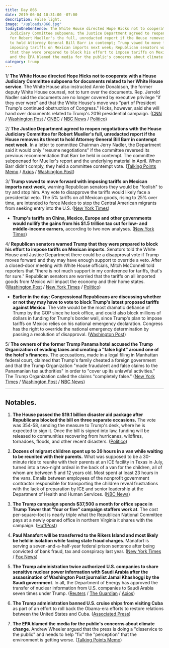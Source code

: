 ```yaml
---
title: Day 866
date: 2019-06-04 10:31:00 -07:00
description: False light.
image: "/uploads/866.jpg"
todayInOneSentence: The White House directed Hope Hicks not to cooperate with a House
  Judiciary Committee subpoena; the Justice Department agreed to reopen negotiations
  for Robert Mueller's the full, unredacted report if the House removes its threat
  to hold Attorney General Bill Barr in contempt; Trump vowed to move forward with
  imposing tariffs on Mexican imports next week; Republican senators warned Trump
  that they were prepared to block his effort to impose tariffs on Mexican imports;
  and the EPA blamed the media for the public's concerns about climate change.
category: trump
---
```


1/ **The White House directed Hope Hicks not to cooperate with a House Judiciary Committee subpoena for documents related to her White House service**. The White House also instructed Annie Donaldson, the former deputy White House counsel, not to turn over the documents. Rep. Jerrold Nadler said the documents are no longer covered by executive privilege "if they ever were" and that the White House's move was "part of President Trump's continued obstruction of Congress." Hicks, however, said she will hand over documents related to Trump's 2016 presidential campaign. ([CNN](https://www.cnn.com/2019/06/04/politics/hope-hicks-annie-donaldson-white-house-documents/index.html) / [Washington Post](https://www.washingtonpost.com/politics/white-house-instructs-hope-hicks-former-mcgahn-aide-not-to-comply-with-congressional-subpoenas/2019/06/04/3bad7c44-8626-11e9-98c1-e945ae5db8fb_story.html) / [CNBC](https://www.cnbc.com/2019/06/04/white-house-tells-ex-staffers-not-to-comply-with-democrats-subpoenas.html) / [NBC News](https://www.nbcnews.com/politics/congress/white-house-directs-hope-hicks-annie-donaldson-withhold-documents-house-n1013666) / [Politico](https://www.politico.com/story/2019/06/04/hope-hicks-annie-donaldson-subpoena-1353153))

2/ **The Justice Department agreed to reopen negotiations with the House Judiciary Committee for Robert Mueller's full, unredacted report if the House removes its threat to hold Attorney General Bill Barr in contempt next week**. In a letter to committee Chairman Jerry Nadler, the Department said it would only "resume negotiations" if the committee reversed its previous recommendation that Barr be held in contempt. The committee subpoenaed for Mueller's report and the underlying material in April. When Barr didn't comply, they held a committee contempt vote. ([Talking Points Memo](https://talkingpointsmemo.com/muckraker/doj-house-judiciary-mueller-report-contempt) / [Axios](https://www.axios.com/justice-department-house-judiciary-bill-barr-contempt-5cb9bbf8-3679-4c4e-9e86-adfe999c711f.html) / [Washington Post](https://www.washingtonpost.com/world/national-security/justice-department-tells-congress-it-is-willing-to-negotiate-release-of-mueller-materials--if-lawmakers-back-off-contempt/2019/06/04/a6c30898-86fb-11e9-98c1-e945ae5db8fb_story.html))

3/ **Trump vowed to move forward with imposing tariffs on Mexican imports next week**, warning Republican senators they would be "foolish" to try and stop him. Any vote to disapprove the tariffs would likely face a presidential veto. The 5% tariffs on all Mexican goods, rising to 25% over time, are intended to force Mexico to stop the Central American migrants from seeking entry into the U.S. ([New York Times](https://www.nytimes.com/2019/06/04/us/politics/mexico-tariffs.html))

* **Trump's tariffs on China, Mexico, Europe and other governments would nullify the gains from his $1.5 trillion tax cut for low- and middle-income earners**, according to two new analyses. ([New York Times](https://www.nytimes.com/2019/06/03/business/tariffs-trump-mexico-china.html))

4/ **Republican senators warned Trump that they were prepared to block his effort to impose tariffs on Mexican imports**. Senators told the White House and Justice Department there could be a disapproval vote if Trump moves forward and they may have enough support to override a veto. After a closed-door meeting with White House officials, Mitch McConnell told reporters that "there is not much support in my conference for tariffs, that's for sure." Republican senators are worried that the tariffs on all imported goods from Mexico will impact the economy and their home states. ([Washington Post](https://www.washingtonpost.com/world/the_americas/mexico-sees-80-percent-chance-of-a-deal-to-head-off-trump-tariffs/2019/06/04/53bdce08-86c4-11e9-98c1-e945ae5db8fb_story.html) / [New York Times](https://www.nytimes.com/2019/06/04/us/politics/senate-republicans-trump-mexico-tariffs.html) / [Politico](https://www.politico.com/story/2019/06/04/trump-mexico-tariffs-senate-1353180))

* **Earlier in the day: Congressional Republicans are discussing whether or not they may have to vote to block Trump's latest proposed tariffs against Mexico**. The vote would be the most dramatic defiance of Trump by the GOP since he took office, and could also block millions of dollars in funding for Trump's border wall, since Trump's plan to impose tariffs on Mexico relies on his national emergency declaration. Congress has the right to override the national emergency determination by passing a resolution of disapproval. ([Washington Post](https://www.washingtonpost.com/business/economy/citing-mexico-tariffs-threat-lawmakers-say-n-american-trade-deal-is-in-peril/2019/06/03/73c4eaac-863c-11e9-a491-25df61c78dc4_story.html?noredirect=on))

5/ **The owners of the former Trump Panama hotel accused the Trump Organization of evading taxes and creating a "false light" around one of the hotel's finances**. The accusations, made in a legal filing in Manhattan federal court, claimed that Trump's family cheated a foreign government and that the Trump Organization "made fraudulent and false claims to the Panamanian tax authorities" in order to "cover up its unlawful activities." The Trump Organization called the claims "completely false." ([New York Times](https://www.nytimes.com/2019/06/03/business/trump-panama-hotel-tax-evasion.html) / [Washington Post](https://www.washingtonpost.com/politics/owners-of-former-trump-hotel-in-panama-say-presidents-firm-evaded-taxes/2019/06/03/fe70d344-866b-11e9-a870-b9c411dc4312_story.html) / [NBC News](https://www.nbcnews.com/politics/donald-trump/hotel-investor-trump-evaded-taxes-panama-n1013546))

---

## Notables.

1. **The House passed the $19.1 billion disaster aid package after Republicans blocked the bill on three separate occasions.** The vote was 354-58, sending the measure to Trump's desk, where he is expected to sign it. Once the bill is signed into law, funding will be released to communities recovering from hurricanes, wildfires, tornadoes, floods, and other recent disasters. ([Politico](https://www.politico.com/story/2019/06/03/house-disaster-bill-1352444))

2. **Dozens of migrant children spent up to 39 hours in a van while waiting to be reunited with their parents.** What was supposed to be a 30-minute ride to reunite with their parents at an ICE facility in Texas in July, turned into a two-night ordeal in the back of a van for the children, all of whom are between 5 and 12 years old. Most spent at least 23 hours in the vans. Emails between employees of the nonprofit government contractor responsible for transporting the children reveal frustrations with the lack of preparation by ICE and senior leadership at the Department of Health and Human Services. ([NBC News](https://www.nbcnews.com/politics/immigration/botched-family-reunifications-left-migrant-children-waiting-vans-overnight-n1013336))

3. **The Trump campaign spends $37,500 a month for office space in Trump Tower that "four or five" campaign staffers work at**. The cost per-square-foot is nearly triple what the Republican National Committee pays at a newly opened office in northern Virginia it shares with the campaign. ([HuffPost](https://www.huffpost.com/entry/trump-tower-campaign_n_5cf572e2e4b0e346ce82d3eb))

4. **Paul Manafort will be transferred to the Rikers Island and most likely be held in isolation while facing state fraud charges**. Manafort is serving a seven-and-a-half-year federal prison sentence after being convicted of bank fraud, tax and conspiracy last year. ([New York Times](https://www.nytimes.com/2019/06/04/nyregion/manafort-rikers-island-solitary-confinement.html) / [Fox News](https://www.foxnews.com/politics/judge-orders-paul-manafort-to-be-transferred-to-new-york-citys-notorious-rikers-island))

5. **The Trump administration twice authorized U.S. companies to share sensitive nuclear power information with Saudi Arabia after the assassination of Washington Post journalist Jamal Khashoggi by the Saudi government**. In all, the Department of Energy has approved the transfer of nuclear information from U.S. companies to Saudi Arabia seven times under Trump. ([Reuters](https://www.reuters.com/article/us-usa-nuclear-saudi-idUSKCN1T52ER) / [The Guardian](https://www.theguardian.com/world/2019/jun/04/trump-saudi-arabia-nuclear-jamal-khashoggi-murder) / [Axios](https://www.axios.com/trump-saudi-arabia-nuclear-transfers-jamal-khashoggi-446adb0e-325d-499b-ae36-37ce20022c7f.html))

6. **The Trump administration banned U.S. cruise ships from visiting Cuba** as part of an effort to roll back the Obama-era efforts to restore relations between the United States and Cuba. ([Associated Press](https://apnews.com/67c721daee8143d4a2e6ee8c401bf215))

7. **The EPA blamed the media for the public's concerns about climate change**. Andrew Wheeler argued that the press is doing a "disservice to the public" and needs to help "fix" the "perception" that the environment is getting worse. ([Talking Points Memo](https://talkingpointsmemo.com/news/epa-andrew-wheeler-blame-media-climate-change-alarm))